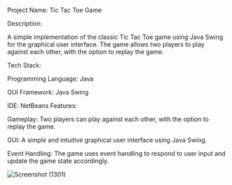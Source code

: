 Project Name: Tic Tac Toe Game

Description:

A simple implementation of the classic Tic Tac Toe game using Java Swing for the graphical user interface. The game allows two players to play against each other, with the option to replay the game.

Tech Stack:

Programming Language: Java

GUI Framework: Java Swing


IDE: NetBeans
Features:

Gameplay: Two players can play against each other, with the option to replay the game.

GUI: A simple and intuitive graphical user interface using Java Swing.

Event Handling: The game uses event handling to respond to user input and update the game state accordingly.

![Screenshot (1301)](https://github.com/user-attachments/assets/57c836ad-c326-4e34-a1ca-00856d263845)

